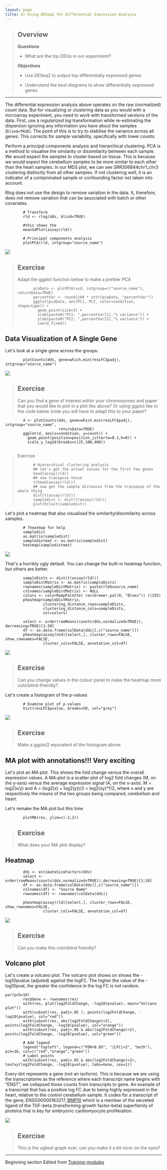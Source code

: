 ```yaml
---
layout: page
title: 6) Using DESeq2 for Differential Expression Analysis
---
```

> Overview
> --------
> **Questions**
> 
> *   What are the top DEGs in our experiment? 
>     
> 
> **Objectives**
> 
> *   Use DESeq2 to output top differentially expressed genes  
>  
> *   Understand the best diagrams to show differentially expressed genes
> 

---------------------------------------



The differential expression analysis above operates on the raw (normalized) count data. But for visualizing or clustering data as you would with a microarray experiment, you need to work with transformed versions of the data. First, use a *regularized log* transformation while re-estimating the dispersion ignoring any information you have about the samples (`blind=TRUE`). The point of this is to try to stabilise the variance across all genes. This corrects for sample variability, specifically with lower counts. 

Perform a principal components analysis and hierarchical clustering. PCA is a method to visualise the similarity or dissimilarity between each sample. We would expect the samples to cluster based on tissue. This is because we would expect the cerebellum samples to be more similar to each other than the heart samples. In our MDS plot, we can see SRR306844chr1_chr3 clustering distinctly from all other samples. If not clustering well, it is an indicator of a contaminated sample or confounding factor not taken into account.

Rlog does not use the design to remove variation in the data. It, therefore, does not remove variation that can be associated with batch or other covariates.


```
        # Transform
        rld <- rlog(dds, blind=TRUE)

        #this shows the 
        meanSdPlot(assay(rld))

        # Principal components analysis
        plotPCA(rld, intgroup="source_name")

```


![](../assets/img/PCA.png)





> Exercise
> ---------
> Adapt the ggplot function below to make a prettier PCA
> ```
>        pcaData <- plotPCA(vsd, intgroup=c("source_name"), returnData=TRUE)
>        percentVar <- round(100 * attr(pcaData, "percentVar"))
>        ggplot(pcaData, aes(PC1, PC2, color=condition, shape=type)) +
>          geom_point(size=3) +
>          xlab(paste0("PC1: ",percentVar[1],"% variance")) +
>          ylab(paste0("PC2: ",percentVar[2],"% variance")) + 
>          coord_fixed()
>
> ``` 
> 


## Data Visualization of A Single Gene

Let's look at a single gene across the groups:

```
        plotCounts(dds, gene=which.min(resLFC$padj), intgroup="source_name")
```

![](../assets/img/single_gene.png)

> Exercise
> --------
> 
> Can you find a gene of interest within your chromosomes and paper that you would like to plot in a plot like above? Or using ggplot like in the code below (note you will have to adapt this to your paper?
>
```
        d <- plotCounts(dds, gene=which.min(resLFC$padj), intgroup="source_name", 
                        returnData=TRUE)
        ggplot(d, aes(x=condition, y=count)) + 
          geom_point(position=position_jitter(w=0.1,h=0)) + 
          scale_y_log10(breaks=c(25,100,400))
  
```


> Exercise
>
> ```
>        # Hierarchical clustering analysis
>        ## let's get the actual values for the first few genes
>        head(assay(rld))
>        ## now transpose those
>        t(head(assay(rld)))
>        ## now get the sample distances from the transpose of the whole thing
>        dist(t(assay(rld)))
>        sampledist <- dist(t(assay(rld)))
>        plot(hclust(sampledist))
>```




Let's plot a heatmap that also visualised the similarity/dissimilarity across samples.

```
        # ?heatmap for help
        sampledist
        as.matrix(sampledist)
        sampledistmat <- as.matrix(sampledist)
        heatmap(sampledistmat)
```
![](../assets/img/heatmap.png)



That's a horribly ugly default. You can change the built-in heatmap function, but others are better. 

```
        sampleDists <- dist(t(assay(rld)))
        sampleDistMatrix <- as.matrix(sampleDists)
        rownames(sampleDistMatrix) <- paste(rld$source_name)
        colnames(sampleDistMatrix) <- NULL
        colors <- colorRampPalette( rev(brewer.pal(9, "Blues")) )(255)
        pheatmap(sampleDistMatrix,
                 clustering_distance_rows=sampleDists,
                 clustering_distance_cols=sampleDists,
                 col=colors)

        select <- order(rowMeans(counts(dds,normalized=TRUE)), decreasing=TRUE)[1:20]
        df <- as.data.frame(colData(dds)[,c("source_name")])
        pheatmap(assay(ntd)[select,], cluster_rows=FALSE, show_rownames=FALSE,
                 cluster_cols=FALSE, annotation_col=df)

```
![](../assets/img/heatmap_gplots.png)



> Exercise
> ---------
> 
> Can you change values in the colour panel to make the heatmap more colorblind-friendly?
> 


Let's create a histogram of the p-values

```
        # Examine plot of p-values
        hist(resLFC$pvalue, breaks=50, col="grey")
```
![](../assets/img/histogram_respvalue.png)



>Exercise
>-------
>
>Make a ggplot2 equivalent of the histogram above.
>


## MA plot with annotations!!! Very exciting
Let's plot an MA  plot. This shows the fold change versus the overall expression values. A MA-plot is a scatter plot of log2 fold changes (M, on the y-axis) versus the average expression signal (A, on the x-axis). M = log2(x/y) and A = (log2(x) + log2(y))/2 = log2(xy)*1/2, where x and y are respectively the means of the two groups being compared, cerebellum and heart. 


Let's remake the MA plot but this time 
```
        plotMA(res, ylim=c(-2,2))

```



>Exercise
>-------
>
> What does your MA plot display?
>


Heatmap
-------

```
        dds <- estimateSizeFactors(dds)
        select <- order(rowMeans(counts(dds,normalized=TRUE)),decreasing=TRUE)[1:20]
        df <- as.data.frame(colData(dds)[,c("source_name")])
        colnames(df) <- "Source Name"
        rownames(df) <- rownames(colData(dds))
        
        pheatmap(assay(rld)[select,], cluster_rows=FALSE, show_rownames=FALSE,
                 cluster_cols=FALSE, annotation_col=df)
```
![](../assets/img/histogram_respvalue.png)



>Exercise
>-------
>
> Can you make this colorblind friendly?
>


Volcano plot
------------

Let's create a volcano plot. The volcano plot shows on shows the -log10pvalue (adjuted) against the logFC. The higher the value of the -log10pval, the greater the confidence in the log FC is not random.

```
par(pch=16)
        res$Gene <- rownames(res)
        with(res, plot(log2FoldChange, -log10(pvalue), main="Volcano plot"))
        with(subset(res, padj<.05 ), points(log2FoldChange, -log10(pvalue), col="red"))
        with(subset(res, abs(log2FoldChange)>2), points(log2FoldChange, -log10(pvalue), col="orange"))
        with(subset(res, padj<.05 & abs(log2FoldChange)>2), points(log2FoldChange, -log10(pvalue), col="green"))

        # Add legend
        legend("topleft", legend=c("FDR<0.05", "|LFC|>2", "both"), pch=16, col=c("red","orange","green"))
        # Label points
        with(subset(res, padj<.05 & abs(log2FoldChange)>2), textxy(log2FoldChange, -log10(pvalue), labs=Gene, cex=1))
```
Every dot represents a gene (not an isoform). This is because we are using the transcriptome as the reference where each transcript name begins with “ENST”, we collapsed those counts from transcripts to gene. An example of a transcript that has a positive log FC due to being highly expressed in the heart, relative to the control cerebellum sample. It codes for a transcript of the gene, ENSG00000163217, [BMP10](http://asia.ensembl.org/Homo_sapiens/Gene/Summary?g=ENSG00000152977;r=3:147393422-147510293) which is a member of the secreted ligand of the TGF-beta (transforming growth factor-beta) superfamily of proteins that is key for embryonic cardiomyocyte proliferation.

![](../assets/img/volcano.png)



> Exercise
> -----------
> This is the ugliest graph ever, can you make it a bit nicer on the eyes?
> 


--------------------------

Beginning section Edited from [Training-modules](https://github.com/hbctraining/Training-modules) 

